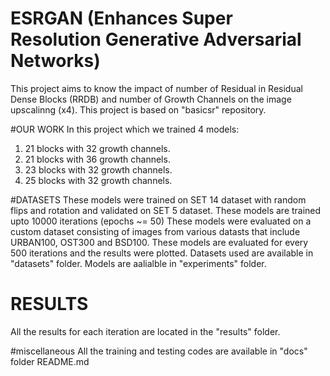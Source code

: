 # ESRGAN (Enhances Super Resolution Generative Adversarial Networks)
This project aims to know the impact of number of Residual in Residual Dense Blocks (RRDB) and number of Growth Channels on the image upscalinng (x4).
This project is based on "basicsr" repository.

#OUR WORK
In this project which we trained 4 models:
1. 21 blocks with 32 growth channels.
2. 21 blocks with 36 growth channels.
3. 23 blocks with 32 growth channels.
4. 25 blocks with 32 growth channels.

#DATASETS
These models were trained on SET 14 dataset with random flips and rotation and validated on SET 5 dataset.
These models are trained upto 10000 iterations (epochs ~= 50)
These models were evaluated on a custom dataset consisting of images from various datasts that include URBAN100, OST300 and BSD100.
These models are evaluated for every 500 iterations and the results were plotted.
Datasets used are available in "datasets" folder.
Models are aalialble in "experiments" folder.

# RESULTS
All the results for each iteration are located in the "results" folder.

#miscellaneous
All the training and testing codes are available in "docs" folder README.md
